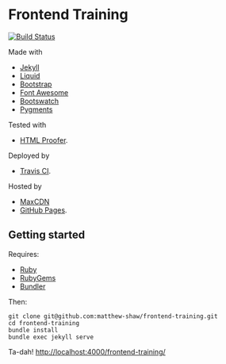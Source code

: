# Frontend Training
[![Build Status](https://travis-ci.org/matthew-shaw/frontend-training.svg?branch=master)](https://travis-ci.org/matthew-shaw/frontend-training)

Made with
* [Jekyll](http://jekyllrb.com/)
* [Liquid](http://liquidmarkup.org/)
* [Bootstrap](http://getbootstrap.com/)
* [Font Awesome](http://fortawesome.github.io/Font-Awesome/)
* [Bootswatch](http://bootswatch.com/)
* [Pygments](http://pygments.org/)

Tested with
* [HTML Proofer](https://github.com/gjtorikian/html-proofer).

Deployed by
* [Travis CI](https://travis-ci.org/LandRegistry/workflow-prototypes).

Hosted by
* [MaxCDN](http://www.bootstrapcdn.com/)
* [GitHub Pages](https://pages.github.com/).

## Getting started
Requires:
* [Ruby](https://www.ruby-lang.org/en/downloads/)
* [RubyGems](http://rubygems.org/pages/download)
* [Bundler](http://bundler.io)

Then:
```
git clone git@github.com:matthew-shaw/frontend-training.git
cd frontend-training
bundle install
bundle exec jekyll serve
```

Ta-dah!
[http://localhost:4000/frontend-training/](http://localhost:4000/frontend-training/)
